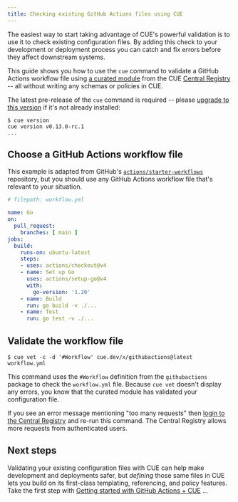 ```yaml
---
title: Checking existing GitHub Actions files using CUE
---
```


The easiest way to start taking advantage of CUE's powerful validation is to
use it to check existing configuration files.
By adding this check to your development or deployment process
you can catch and fix errors before they affect downstream
systems.

This guide shows you how to use the `cue` command to validate a GitHub Actions
workflow file using
[a curated module](/getting-started/github-actions-workflows/) from the
CUE [Central Registry](https://registry.cue.works) -- all without writing any
schemas or policies in CUE.

The latest pre-release of the `cue` command is required -- please
[upgrade to this version](/docs/installing-cue/) if it's not already installed:
```text { title="TERMINAL" type="terminal" codeToCopy="Y3VlIHZlcnNpb24=" }
$ cue version
cue version v0.13.0-rc.1
...
```

## Choose a GitHub Actions workflow file

This example is adapted from GitHub's
[`actions/starter-workflows`](https://github.com/actions/starter-workflows/blob/main/ci/go.yml)
repository, but you should use any GitHub Actions workflow file that's relevant
to your situation.

```yml { title="workflow.yml" codeToCopy="bmFtZTogR28Kb246CiAgcHVsbF9yZXF1ZXN0OgogICAgYnJhbmNoZXM6IFsgbWFpbiBdCmpvYnM6CiAgYnVpbGQ6CiAgICBydW5zLW9uOiB1YnVudHUtbGF0ZXN0CiAgICBzdGVwczoKICAgIC0gdXNlczogYWN0aW9ucy9jaGVja291dEB2NAogICAgLSBuYW1lOiBTZXQgdXAgR28KICAgICAgdXNlczogYWN0aW9ucy9zZXR1cC1nb0B2NAogICAgICB3aXRoOgogICAgICAgIGdvLXZlcnNpb246ICcxLjIwJwogICAgLSBuYW1lOiBCdWlsZAogICAgICBydW46IGdvIGJ1aWxkIC12IC4vLi4uCiAgICAtIG5hbWU6IFRlc3QKICAgICAgcnVuOiBnbyB0ZXN0IC12IC4vLi4uCg==" }
# filepath: workflow.yml

name: Go
on:
  pull_request:
    branches: [ main ]
jobs:
  build:
    runs-on: ubuntu-latest
    steps:
    - uses: actions/checkout@v4
    - name: Set up Go
      uses: actions/setup-go@v4
      with:
        go-version: '1.20'
    - name: Build
      run: go build -v ./...
    - name: Test
      run: go test -v ./...
```

## Validate the workflow file

```text { title="TERMINAL" type="terminal" codeToCopy="Y3VlIHZldCAtYyAtZCAnI1dvcmtmbG93JyBjdWUuZGV2L3gvZ2l0aHViYWN0aW9uc0BsYXRlc3Qgd29ya2Zsb3cueW1s" }
$ cue vet -c -d '#Workflow' cue.dev/x/githubactions@latest workflow.yml
```

This command uses the `#Workflow` definition from the `githubactions` package
to check the `workflow.yml` file. Because `cue vet` doesn't display any errors,
you know that the curated module has validated your configuration file.

If you see an error message mentioning "too many requests" then
[login to the Central Registry](FIXME_CENTRAL_REGISTRY_LOGIN_URL)
and re-run this command.
The Central Registry allows more requests from authenticated users.

## Next steps

Validating your existing configuration files with CUE can help make development
and deployments safer, but *defining* those same files in CUE lets you build on
its first-class templating, referencing, and policy features. Take the first
step with
[Getting started with GitHub Actions + CUE]({{<relref"getting-started-with-github-actions-cue">}})
...

